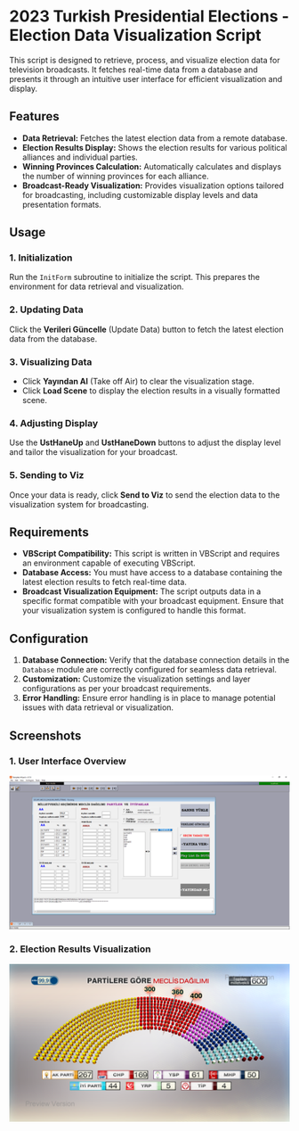 # 2023 Turkish Presidential Elections - Election Data Visualization Script

This script is designed to retrieve, process, and visualize election data for television broadcasts. It fetches real-time data from a database and presents it through an intuitive user interface for efficient visualization and display.

## Features

- **Data Retrieval:** Fetches the latest election data from a remote database.
- **Election Results Display:** Shows the election results for various political alliances and individual parties.
- **Winning Provinces Calculation:** Automatically calculates and displays the number of winning provinces for each alliance.
- **Broadcast-Ready Visualization:** Provides visualization options tailored for broadcasting, including customizable display levels and data presentation formats.

## Usage

### 1. **Initialization**
Run the `InitForm` subroutine to initialize the script. This prepares the environment for data retrieval and visualization.

### 2. **Updating Data**
Click the **Verileri Güncelle** (Update Data) button to fetch the latest election data from the database.

### 3. **Visualizing Data**
- Click **Yayından Al** (Take off Air) to clear the visualization stage.
- Click **Load Scene** to display the election results in a visually formatted scene.

### 4. **Adjusting Display**
Use the **UstHaneUp** and **UstHaneDown** buttons to adjust the display level and tailor the visualization for your broadcast.

### 5. **Sending to Viz**
Once your data is ready, click **Send to Viz** to send the election data to the visualization system for broadcasting.

## Requirements

- **VBScript Compatibility:** This script is written in VBScript and requires an environment capable of executing VBScript.
- **Database Access:** You must have access to a database containing the latest election results to fetch real-time data.
- **Broadcast Visualization Equipment:** The script outputs data in a specific format compatible with your broadcast equipment. Ensure that your visualization system is configured to handle this format.

## Configuration

1. **Database Connection:** Verify that the database connection details in the `Database` module are correctly configured for seamless data retrieval.
2. **Customization:** Customize the visualization settings and layer configurations as per your broadcast requirements.
3. **Error Handling:** Ensure error handling is in place to manage potential issues with data retrieval or visualization.

## Screenshots

### 1. **User Interface Overview**
![User Interface Overview](https://github.com/onurmertanarat/secim-2023/blob/main/parlamento/FOX/parlamento0.PNG)

### 2. **Election Results Visualization**
![Election Results Visualization](https://github.com/onurmertanarat/secim-2023/blob/main/parlamento/FOX/parlamento1.PNG)

